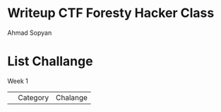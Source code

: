 # Writeup CTF Foresty Hacker Class

Ahmad Sopyan


# List Challange
Week 1
<table>
  <tr>
    <th>
      <td>Category</td>
      <td>Chalange</td>
    </th>
  </tr>
</table>
